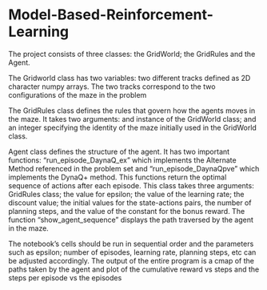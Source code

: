 # Model-Based-Reinforcement-Learning
The project consists of three classes: the GridWorld; the GridRules and the Agent.

The Gridworld class has two variables: two different tracks defined as 2D character numpy arrays. The two tracks correspond to the two configurations of the maze in the problem

The GridRules class defines the rules that govern how the agents moves in the maze. It takes two arguments: and instance of the GridWorld class; and an integer specifying the identity of the maze initially used in the GridWorld class.

Agent class defines the structure of the agent. It has two important functions: “run_episode_DaynaQ_ex” which implements the Alternate Method referenced in the problem set and “run_episode_DaynaQpve” which implements the DynaQ+ method. This functions return the optimal sequence of actions after each episode. This class takes three arguments: GridRules class; the value for epsilon; the value of the learning rate; the discount value; the initial values for the state-actions pairs, the number of planning steps, and the value of the constant for the bonus reward. The function “show_agent_sequence” displays the path traversed by the agent in the maze.

The notebook’s cells should be run in sequential order and the parameters such as epsilon; number of episodes, learning rate, planning steps, etc can be adjusted accordingly. The output of the entire program is a cmap of the paths taken by the agent and plot of the cumulative reward vs steps and the steps per episode vs the episodes
